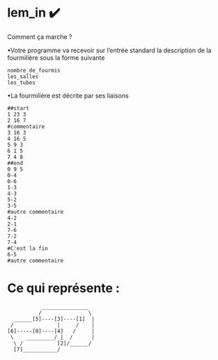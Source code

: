 # lem_in :heavy_check_mark:

Comment ça marche ?

•Votre programme va recevoir sur l’entrée standard la description de la fourmilière sous la forme suivante 
```
nombre_de_fourmis
les_salles
les_tubes
```

•La fourmilière est décrite par ses liaisons 

```
##start
1 23 3
2 16 7
#commentaire
3 16 3
4 16 5
5 9 3
6 1 5
7 4 8
##end
0 9 5
0-4
0-6
1-3
4-3
5-2
3-5
#autre commentaire
4-2
2-1
7-6
7-2
7-4
#C'est la fin
6-5
#autre commentaire
```

# Ce qui représente :

```
           _______________
          /               \
  ______[5]----[3]----[1]  |
 /              |     /    |
[6]-----[0]----[4]   /     |
 \    _________/ |  /      |
  \ /           [2]/______/
  [7]___________/
```